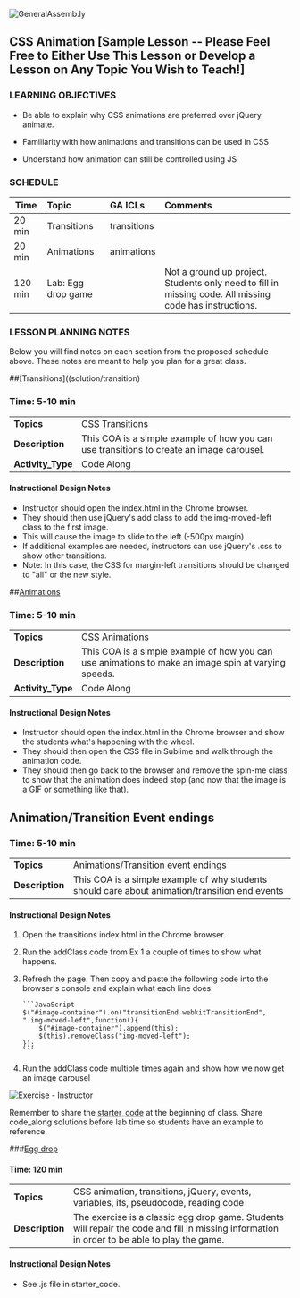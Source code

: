 ![GeneralAssemb.ly](https://github.com/generalassembly/ga-ruby-on-rails-for-devs/raw/master/images/ga.png "GeneralAssemb.ly")


## CSS Animation [Sample Lesson -- Please Feel Free to Either Use This Lesson or Develop a Lesson on Any Topic You Wish to Teach!]


### LEARNING OBJECTIVES

*	Be able to explain why CSS animations are preferred over jQuery animate.

*	Familiarity with how animations and transitions can be used in CSS

*	Understand how animation can still be controlled using JS


### SCHEDULE


| Time        | Topic| GA ICLs| Comments |
| ------------- |:-------------|:-------------------|:----------------|
| 20 min | Transitions |transitions  |  |
| 20 min | Animations | animations  |  | 
| 120 min | Lab: Egg drop game | | Not a ground up project. Students only need to fill in missing code. All missing code has instructions. |


### LESSON PLANNING NOTES

Below you will find notes on each section from the proposed schedule above. These notes are  meant to help you plan for a great class.


##[Transitions]((solution/transition)

### Time: 5-10 min

| | |
| ------------- |:-------------|
| __Topics__ | CSS Transitions | 
| __Description__| This COA is a simple example of how you can use transitions to create an image carousel.|    
| __Activity_Type__| Code Along|
 


#### Instructional Design Notes

*	Instructor should open the index.html in the Chrome browser. 
*	They should then use jQuery's add class to add the img-moved-left class to the first image. 
*	This will cause the image to slide to the left (-500px margin).
*	If additional examples are needed, instructors can use jQuery's .css to show other transitions. 
*	Note: In this case, the CSS for margin-left transitions should be changed to "all" or the new style.



##[Animations](solution/animation)

### Time: 5-10 min

| | |
| ------------- |:-------------|
| __Topics__ | CSS Animations | 
| __Description__| This COA is a simple example of how you can use animations to make an image spin at varying speeds. |  
| __Activity_Type__| Code Along|  
 


#### Instructional Design Notes

*	Instructor should open the index.html in the Chrome browser and show the students what's happening with the wheel. 
*	They should then open the CSS file in Sublime and walk through the animation code. 
*	They should then go back to the browser and remove the spin-me class to show that the animation does indeed stop (and now that the image is a GIF or something like that).



## Animation/Transition Event endings

### Time: 5-10 min

| | |
| ------------- |:-------------|
| __Topics__ | Animations/Transition event endings | 
| __Description__| This COA is a simple example of why students should care about animation/transition end events|    
 


#### Instructional Design Notes

1.	Open the transitions index.html in the Chrome browser.
2.	Run the addClass code from Ex 1 a couple of times to show what happens.
3.	Refresh the page. Then copy and paste the following code into the browser's console and explain what each line does:

		```JavaScript
		$("#image-container").on("transitionEnd webkitTransitionEnd", ".img-moved-left",function(){
			$("#image-container").append(this);
			$(this).removeClass("img-moved-left");
		});
		```

4.	Run the addClass code multiple times again and show how we now get an image carousel


![Exercise - Instructor](../../img/icons/instr_lab.png)

Remember to share the [starter_code](starter_code/) at the beginning of class. Share code_along solutions before lab time so students have an example to reference. 


###[Egg drop](starter_code)

#### Time: 120 min

| | |
| ------------- |:-------------|
| __Topics__ | CSS animation, transitions, jQuery, events, variables, ifs, pseudocode, reading code| 
| __Description__| The exercise is a classic egg drop game. Students will repair the code and fill in missing information in order to be able to play the game.|    
 

#### Instructional Design Notes 

*	See .js file in starter_code.
